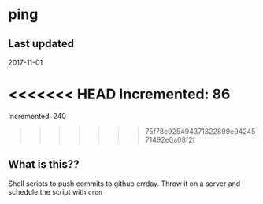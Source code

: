 # ping

## Last updated
2017-11-01

<<<<<<< HEAD
Incremented: 86
=======
Incremented: 240
>>>>>>> 75f78c925494371822899e9424571492e0a08f2f

## What is this?? 
Shell scripts to push commits to github errday. Throw it on a server and schedule the script with `cron`
